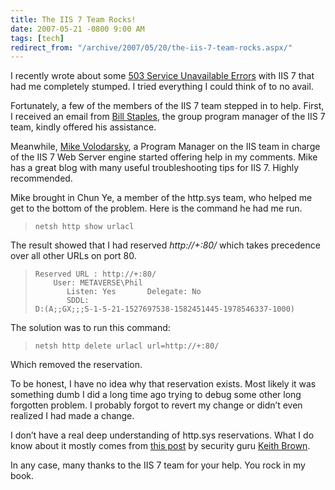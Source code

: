 ```yaml
---
title: The IIS 7 Team Rocks!
date: 2007-05-21 -0800 9:00 AM
tags: [tech]
redirect_from: "/archive/2007/05/20/the-iis-7-team-rocks.aspx/"
---
```


I recently wrote about some [503 Service Unavailable
Errors](https://haacked.com/archive/2007/05/18/service-unavailable-errors-in-iis-7-are-killing-me.aspx "Service Unavailable in IIS 7")
with IIS 7 that had me completely stumped. I tried everything I could
think of to no avail.

Fortunately, a few of the members of the IIS 7 team stepped in to help.
First, I received an email from [Bill
Staples](http://blogs.iis.net/bills/ "Bill Staples"), the group program
manager of the IIS 7 team, kindly offered his assistance.

Meanwhile, [Mike
Volodarsky](http://mvolo.com/blogs/serverside/ "Mike Volodarsky"), a
Program Manager on the IIS team in charge of the IIS 7 Web Server engine
started offering help in my comments. Mike has a great blog with many
useful troubleshooting tips for IIS 7. Highly recommended.

Mike brought in Chun Ye, a member of the http.sys team, who helped me
get to the bottom of the problem. Here is the command he had me run.

> `netsh http show urlacl`

The result showed that I had reserved *http://+:80/* which takes
precedence over all other URLs on port 80.

>     Reserved URL : http://+:80/
>         User: METAVERSE\Phil
>            Listen: Yes       Delegate: No
>            SDDL:
>     D:(A;;GX;;;S-1-5-21-1527697538-1582451445-1978546337-1000) 

The solution was to run this command:

> `netsh http delete urlacl url=http://+:80/`

Which removed the reservation.

To be honest, I have no idea why that reservation exists. Most likely it
was something dumb I did a long time ago trying to debug some other long
forgotten problem. I probably forgot to revert my change or didn’t even
realized I had made a change.

I don’t have a real deep understanding of http.sys reservations. What I
do know about it mostly comes from [this
post](http://pluralsight.com/blogs/keith/archive/2007/04/01/46636.aspx "Http Reservations")
by security guru [Keith
Brown](http://pluralsight.com/blogs/keith/ "Keith Brown").

In any case, many thanks to the IIS 7 team for your help. You rock in my
book.

